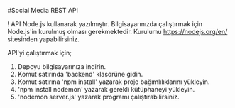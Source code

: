 #Social Media REST API


! API Node.js kullanarak yazılmıştır. Bilgisayarınızda çalıştırmak için Node.js'in kurulmuş olması gerekmektedir. Kurulumu https://nodejs.org/en/ sitesinden yapabilirsiniz.

API'yi çalıştırmak için;
1. Depoyu bilgisayarınıza indirin.
2. Komut satırında 'backend' klasörüne gidin.
3. Komut satırına 'npm install' yazarak proje bağımlılıklarını yükleyin.
4. 'npm install nodemon' yazarak gerekli kütüphaneyi yükleyin.
5. 'nodemon server.js' yazarak programı çalıştırabilirsiniz.
